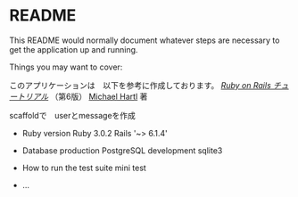 # README

This README would normally document whatever steps are necessary to get the
application up and running.

Things you may want to cover:

このアプリケーションは　以下を参考に作成しております。
[*Ruby on Rails チュートリアル*](https://railstutorial.jp/)
（第6版）
[Michael Hartl](https://www.michaelhartl.com/) 著

scaffoldで　userとmessageを作成

* Ruby version
  Ruby 3.0.2
  Rails '~> 6.1.4'

* Database 
  production  PostgreSQL
  development sqlite3

* How to run the test suite
  mini test


* ...

